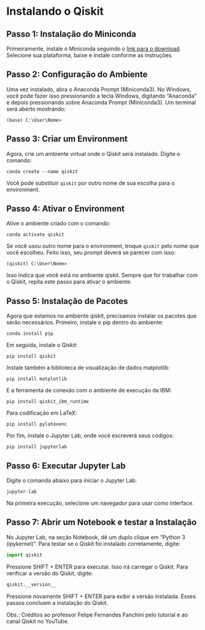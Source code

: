 # Instalando o Qiskit

## Passo 1: Instalação do Miniconda
Primeiramente, instale o Miniconda seguindo o [link para o download](https://docs.anaconda.com/free/miniconda/index.html). Selecione sua plataforma, baixe e instale conforme as instruções.

## Passo 2: Configuração do Ambiente
Uma vez instalado, abra o Anaconda Prompt (Miniconda3). No Windows, você pode fazer isso pressionando a tecla Windows, digitando “Anaconda” e depois pressionando sobre Anaconda Prompt (Miniconda3). Um terminal será aberto mostrando:
```
(base) C:\User\Nome>
```

## Passo 3: Criar um Environment
Agora, crie um ambiente virtual onde o Qiskit será instalado. Digite o comando:
```
conda create --name qiskit
```
Você pode substituir `qiskit` por outro nome de sua escolha para o environment.

## Passo 4: Ativar o Environment
Ative o ambiente criado com o comando:
```
conda activate qiskit
```
Se você usou outro nome para o environment, troque `qiskit` pelo nome que você escolheu. Feito isso, seu prompt deverá se parecer com isso:
```
(qiskit) C:\User\Nome>
```
Isso indica que você está no ambiente qiskit. Sempre que for trabalhar com o Qiskit, repita este passo para ativar o ambiente.

## Passo 5: Instalação de Pacotes
Agora que estamos no ambiente qiskit, precisamos instalar os pacotes que serão necessários. Primeiro, instale o pip dentro do ambiente:
```
conda install pip
```
Em seguida, instale o Qiskit:
```
pip install qiskit
```
Instale também a biblioteca de visualização de dados matplotlib:
```
pip install matplotlib
```
E a ferramenta de conexão com o ambiente de execução da IBM:
```
pip install qiskit_ibm_runtime
```
Para codificação em LaTeX:
```
pip install pylatexenc
```
Por fim, instale o Jupyter Lab, onde você escreverá seus códigos:
```
pip install jupyterlab
```

## Passo 6: Executar Jupyter Lab
Digite o comando abaixo para iniciar o Jupyter Lab:
```
jupyter-lab
```
Na primeira execução, selecione um navegador para usar como interface.

## Passo 7: Abrir um Notebook e testar a Instalação
No Jupyter Lab, na seção Notebook, dê um duplo clique em “Python 3 (ipykernel)”. Para testar se o Qiskit foi instalado corretamente, digite:
```python
import qiskit
```
Pressione SHIFT + ENTER para executar. Isso irá carregar o Qiskit. Para verificar a versão do Qiskit, digite:
```python
qiskit.__version__
```
Pressione novamente SHIFT + ENTER para exibir a versão instalada. Esses passos concluem a instalação do Qiskit.

Obs.: Créditos ao professor Felipe Fernandes Fanchini pelo tutorial e ao canal Qiskit no YouTube.
